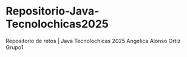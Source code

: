 # Repositorio-Java-Tecnolochicas2025
Repositorio de retos | Java Tecnolochicas 2025
Angelica Alonso Ortiz    Grupo1
